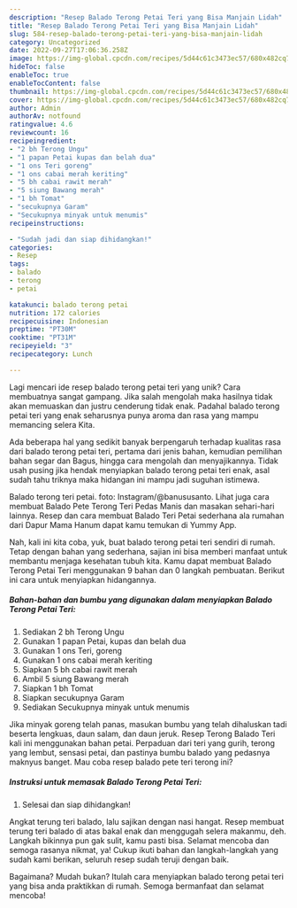 ```yaml
---
description: "Resep Balado Terong Petai Teri yang Bisa Manjain Lidah"
title: "Resep Balado Terong Petai Teri yang Bisa Manjain Lidah"
slug: 584-resep-balado-terong-petai-teri-yang-bisa-manjain-lidah
category: Uncategorized
date: 2022-09-27T17:06:36.258Z
image: https://img-global.cpcdn.com/recipes/5d44c61c3473ec57/680x482cq70/balado-terong-petai-teri-foto-resep-utama.jpg
hideToc: false
enableToc: true
enableTocContent: false
thumbnail: https://img-global.cpcdn.com/recipes/5d44c61c3473ec57/680x482cq70/balado-terong-petai-teri-foto-resep-utama.jpg
cover: https://img-global.cpcdn.com/recipes/5d44c61c3473ec57/680x482cq70/balado-terong-petai-teri-foto-resep-utama.jpg
author: Admin
authorAv: notfound
ratingvalue: 4.6
reviewcount: 16
recipeingredient:
- "2 bh Terong Ungu"
- "1 papan Petai kupas dan belah dua"
- "1 ons Teri goreng"
- "1 ons cabai merah keriting"
- "5 bh cabai rawit merah"
- "5 siung Bawang merah"
- "1 bh Tomat"
- "secukupnya Garam"
- "Secukupnya minyak untuk menumis"
recipeinstructions:

- "Sudah jadi dan siap dihidangkan!"
categories:
- Resep
tags:
- balado
- terong
- petai

katakunci: balado terong petai 
nutrition: 172 calories
recipecuisine: Indonesian
preptime: "PT30M"
cooktime: "PT31M"
recipeyield: "3"
recipecategory: Lunch

---
```





Lagi mencari ide resep balado terong petai teri yang unik? Cara membuatnya sangat gampang. Jika salah mengolah maka hasilnya tidak akan memuaskan dan justru cenderung tidak enak. Padahal balado terong petai teri yang enak seharusnya punya aroma dan rasa yang mampu memancing selera Kita.





Ada beberapa hal yang sedikit banyak berpengaruh terhadap kualitas rasa dari balado terong petai teri, pertama dari jenis bahan, kemudian pemilihan bahan segar dan Bagus, hingga cara mengolah dan menyajikannya. Tidak usah pusing jika hendak menyiapkan balado terong petai teri enak,      asal sudah tahu triknya maka hidangan ini mampu jadi suguhan istimewa.














Balado terong teri petai. foto: Instagram/@banususanto. Lihat juga cara membuat Balado Pete Terong Teri Pedas Manis dan masakan sehari-hari lainnya. Resep dan cara membuat Balado Teri Petai sederhana ala rumahan dari Dapur Mama Hanum dapat kamu temukan di Yummy App.






Nah, kali ini kita coba, yuk, buat balado terong petai teri sendiri di rumah. Tetap dengan bahan yang sederhana, sajian ini bisa memberi manfaat untuk membantu menjaga kesehatan tubuh kita. Kamu dapat membuat Balado Terong Petai Teri menggunakan 9 bahan dan 0 langkah pembuatan. Berikut ini cara untuk menyiapkan hidangannya.

<!--inarticleads1-->

##### Bahan-bahan dan bumbu yang digunakan dalam menyiapkan Balado Terong Petai Teri:

1. Sediakan 2 bh Terong Ungu
1. Gunakan 1 papan Petai, kupas dan belah dua
1. Gunakan 1 ons Teri, goreng
1. Gunakan 1 ons cabai merah keriting
1. Siapkan 5 bh cabai rawit merah
1. Ambil 5 siung Bawang merah
1. Siapkan 1 bh Tomat
1. Siapkan secukupnya Garam
1. Sediakan Secukupnya minyak untuk menumis


Jika minyak goreng telah panas, masukan bumbu yang telah dihaluskan tadi beserta lengkuas, daun salam, dan daun jeruk. Resep Terong Balado Teri kali ini menggunakan bahan petai. Perpaduan dari teri yang gurih, terong yang lembut, sensasi petai, dan pastinya bumbu balado yang pedasnya maknyus banget. Mau coba resep balado pete teri terong ini? 

<!--inarticleads2-->

##### Instruksi untuk memasak Balado Terong Petai Teri:


1. Selesai dan siap dihidangkan!

Angkat terung teri balado, lalu sajikan dengan nasi hangat. Resep membuat terung teri balado di atas bakal enak dan menggugah selera makanmu, deh. Langkah bikinnya pun gak sulit, kamu pasti bisa. Selamat mencoba dan semoga rasanya nikmat, ya! Cukup ikuti bahan dan langkah-langkah yang sudah kami berikan, seluruh resep sudah teruji dengan baik. 

Bagaimana? Mudah bukan? Itulah cara menyiapkan balado terong petai teri yang bisa anda praktikkan di rumah. Semoga bermanfaat dan selamat mencoba!
